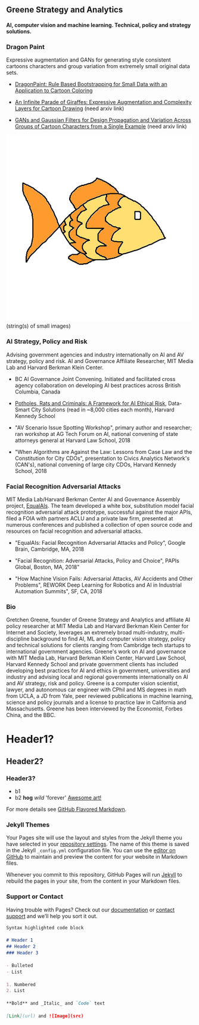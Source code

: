 ## Greene Strategy and Analytics
#### AI, computer vision and machine learning. Technical, policy and strategy solutions.





### Dragon Paint
Expressive augmentation and GANs for generating style consistent cartoons characters and group variation from extremely small original data sets.

- [DragonPaint: Rule Based Bootstrapping for Small Data with an Application to Cartoon Coloring](https://www.papis.io/proceedings)

- [An Infinite Parade of Giraffes: Expressive Augmentation and Complexity Layers for Cartoon Drawing](https://www.kgretchengreene.com/) (need arxiv link)

- [GANs and Gaussian Filters for Design Propagation and Variation Across Groups of Cartoon Characters from a Single Example](https://www.kgretchengreene.com/) (need arxiv link)

![Image](./FishC.png) (string(s) of small images)

### AI Strategy, Policy and Risk
Advising government agencies and industry internationally on AI and AV strategy, policy and risk. AI and Governance Affiliate Researcher, MIT Media Lab and Harvard Berkman Klein Center.  

- BC AI Governance Joint Convening. Initiated and facilitated cross agency collaboration on developing AI best practices across British Columbia, Canada

- [Potholes, Rats and Criminals: A Framework for AI Ethical Risk](https://datasmart.ash.harvard.edu/news/article/potholes-rats-and-criminals), Data-Smart City Solutions (read in ~8,000 cities each month), Harvard Kennedy School

- "AV Scenario Issue Spotting Workshop", primary author and researcher; ran workshop at AG Tech Forum on AI, national convening of state attorneys general at Harvard Law School, 2018

- "When Algorithms are Against the Law: Lessons from Case Law and the Constitution for City CDOs", presentation to Civics Analytics Network's (CAN's), national convening of large city CDOs, Harvard Kennedy School, 2018 

### Facial Recognition Adversarial Attacks
MIT Media Lab/Harvard Berkman Center AI and Governance Assembly project, [EqualAIs](http://equalais.media.mit.edu/). The team developed a white box, substitution model facial recognition adversarial attack prototype, successful against the major APIs, filed a FOIA with partners ACLU and a private law firm, presented at numerous conferences and published a collection of open source code and resources on facial recognition and adversarial attacks.

- "EqualAIs: Facial Recognition Adversarial Attacks and Policy", Google Brain, Cambridge, MA, 2018

- "Facial Recognition: Adversarial Attacks, Policy and Choice", PAPIs Global, Boston, MA, 2018"

- "How Machine Vision Fails: Adversarial Attacks, AV Accidents and Other Problems", REWORK Deep Learning for Robotics and AI in Industrial Automation Summits", SF, CA, 2018

### Bio
Gretchen Greene, founder of Greene Strategy and Analytics and affiliate AI policy researcher at MIT Media Lab and Harvard Berkman Klein Center for Internet and Society, leverages an extremely broad multi-industry, multi-discipline background to find AI, ML and computer vision strategy, policy and technical solutions for clients ranging from Cambridge tech startups to international government agencies. Greene's work on AI and governance with MIT Media Lab, Harvard Berkman Klein Center, Harvard Law School, Harvard Kennedy School and private government clients has included developing best practices for AI and ethics in government, universities and industry and advising local and regional governments internationally on AI and AV strategy, risk and policy. Greene is a computer vision scientist, lawyer, and autonomous car engineer with CPhil and MS degrees in math from UCLA, a JD from Yale, peer reviewed publications in machine learning, science and policy journals and a license to practice law in California and Massachusetts. Greene has been interviewed by the Economist, Forbes China, and the BBC.





# Header1? 
## Header2? 
### Header3?
- b1
- b2
**hog** _wild_ 'forever'
[Awesome art!](https://www.kgretchengreene.com/)

For more details see [GitHub Flavored Markdown](https://guides.github.com/features/mastering-markdown/).

### Jekyll Themes

Your Pages site will use the layout and styles from the Jekyll theme you have selected in your [repository settings](https://github.com/kggreene/kggreene.github.io/settings). The name of this theme is saved in the Jekyll `_config.yml` configuration file.
You can use the [editor on GitHub](https://github.com/kggreene/kggreene.github.io/edit/master/README.md) to maintain and preview the content for your website in Markdown files.

Whenever you commit to this repository, GitHub Pages will run [Jekyll](https://jekyllrb.com/) to rebuild the pages in your site, from the content in your Markdown files.

### Support or Contact

Having trouble with Pages? Check out our [documentation](https://help.github.com/categories/github-pages-basics/) or [contact support](https://github.com/contact) and we’ll help you sort it out.
```markdown
Syntax highlighted code block

# Header 1
## Header 2
### Header 3

- Bulleted
- List

1. Numbered
2. List

**Bold** and _Italic_ and `Code` text

[Link](url) and ![Image](src)
```
